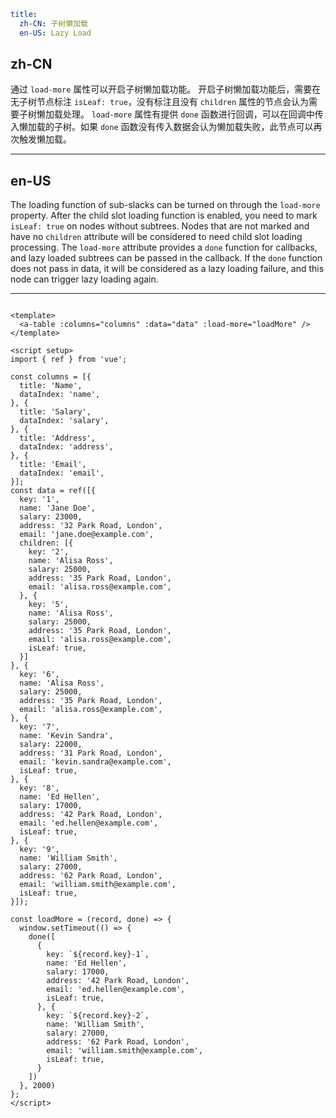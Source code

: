 ```yaml
title:
  zh-CN: 子树懒加载
  en-US: Lazy Load
```

## zh-CN

通过 `load-more` 属性可以开启子树懒加载功能。
开启子树懒加载功能后，需要在无子树节点标注 `isLeaf: true`，没有标注且没有 `children` 属性的节点会认为需要子树懒加载处理。
`load-more` 属性有提供 `done` 函数进行回调，可以在回调中传入懒加载的子树。如果 `done` 函数没有传入数据会认为懒加载失败，此节点可以再次触发懒加载。

---

## en-US

The loading function of sub-slacks can be turned on through the `load-more` property.
After the child slot loading function is enabled, you need to mark `isLeaf: true` on nodes without subtrees. Nodes that are not marked and have no `children` attribute will be considered to need child slot loading processing.
The `load-more` attribute provides a `done` function for callbacks, and lazy loaded subtrees can be passed in the callback. If the `done` function does not pass in data, it will be considered as a lazy loading failure, and this node can trigger lazy loading again.

---

```vue

<template>
  <a-table :columns="columns" :data="data" :load-more="loadMore" />
</template>

<script setup>
import { ref } from 'vue';

const columns = [{
  title: 'Name',
  dataIndex: 'name',
}, {
  title: 'Salary',
  dataIndex: 'salary',
}, {
  title: 'Address',
  dataIndex: 'address',
}, {
  title: 'Email',
  dataIndex: 'email',
}];
const data = ref([{
  key: '1',
  name: 'Jane Doe',
  salary: 23000,
  address: '32 Park Road, London',
  email: 'jane.doe@example.com',
  children: [{
    key: '2',
    name: 'Alisa Ross',
    salary: 25000,
    address: '35 Park Road, London',
    email: 'alisa.ross@example.com',
  }, {
    key: '5',
    name: 'Alisa Ross',
    salary: 25000,
    address: '35 Park Road, London',
    email: 'alisa.ross@example.com',
    isLeaf: true,
  }]
}, {
  key: '6',
  name: 'Alisa Ross',
  salary: 25000,
  address: '35 Park Road, London',
  email: 'alisa.ross@example.com',
}, {
  key: '7',
  name: 'Kevin Sandra',
  salary: 22000,
  address: '31 Park Road, London',
  email: 'kevin.sandra@example.com',
  isLeaf: true,
}, {
  key: '8',
  name: 'Ed Hellen',
  salary: 17000,
  address: '42 Park Road, London',
  email: 'ed.hellen@example.com',
  isLeaf: true,
}, {
  key: '9',
  name: 'William Smith',
  salary: 27000,
  address: '62 Park Road, London',
  email: 'william.smith@example.com',
  isLeaf: true,
}]);

const loadMore = (record, done) => {
  window.setTimeout(() => {
    done([
      {
        key: `${record.key}-1`,
        name: 'Ed Hellen',
        salary: 17000,
        address: '42 Park Road, London',
        email: 'ed.hellen@example.com',
        isLeaf: true,
      }, {
        key: `${record.key}-2`,
        name: 'William Smith',
        salary: 27000,
        address: '62 Park Road, London',
        email: 'william.smith@example.com',
        isLeaf: true,
      }
    ])
  }, 2000)
};
</script>
```
